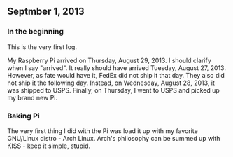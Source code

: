 ## Septmber 1, 2013

### In the beginning

This is the very first log.

My Raspberry Pi arrived on Thursday, August 29, 2013. I should clarify when I
say "arrived". It really should have arrived Tuesday, August 27, 2013. However,
as fate would have it, FedEx did not ship it that day. They also did not ship it
the following day. Instead, on Wednesday, August 28, 2013, it was shipped to
USPS. Finally, on Thursday, I went to USPS and picked up my brand new Pi.

### Baking Pi

The very first thing I did with the Pi was load it up with my favorite GNU/Linux
distro - Arch Linux. Arch's philosophy can be summed up with KISS - keep it
simple, stupid.
